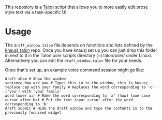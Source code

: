 This reposiory is a [Talon](https://talonvoice.com/) script that allows you to more easily edit prose style text via a task-specific UI.

# Usage

The `draft_window.talon` file depends on functions and lists defined by the [knausj\_talon](https://github.com/knausj85/knausj_talon) repo. Once you have knausj set up you can just drop this folder in next to it in the Talon user scripts directory (~/.talon/user/ under Linux). Alternatively you can edit the `draft_window.talon` file for your needs.

Once that's set up, an example voice command session might go like:

    draft show # Show the window
    sentence how are you # Types this in to the window, this is knausj
    replace cap with your family # Replaces the word corresponding to 'c' ('you') with 'your family'
    word lower air # Make the word corresponding to 'a' (how) lowercase
    cursor after bat # Put the text input cursor after the word corresponding to 'b'
    draft submit # Hide the draft window and type the contents in to the previously focussed widget
